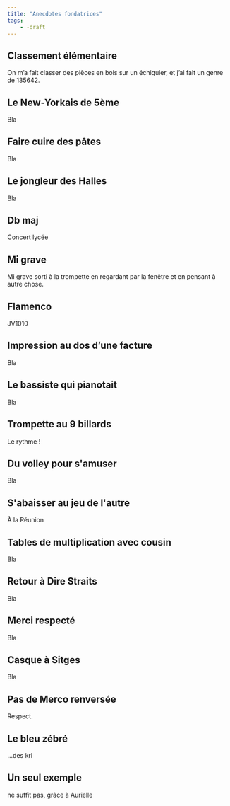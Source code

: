 ```yaml
---
title: "Anecdotes fondatrices"
tags:
    - -draft
---
```


## Classement élémentaire

On m’a fait classer des pièces en bois sur un échiquier,
et j’ai fait un genre de 135642.

## Le New-Yorkais de 5ème

Bla

## Faire cuire des pâtes

Bla

## Le jongleur des Halles

Bla

## Db maj

Concert lycée

## Mi grave

Mi grave sorti à la trompette en regardant par la fenêtre et en pensant à autre chose.

## Flamenco

JV1010

## Impression au dos d’une facture

Bla

## Le bassiste qui pianotait

Bla

## Trompette au 9 billards

 Le rythme !

## Du volley pour s'amuser

Bla

## S'abaisser au jeu de l'autre

À la Réunion

## Tables de multiplication avec cousin

Bla

## Retour à Dire Straits

Bla

## Merci respecté

Bla

## Casque à Sitges 

Bla

## Pas de Merco renversée

Respect.

## Le bleu zébré

...des krl

## Un seul exemple

ne suffit pas, grâce à Aurielle
